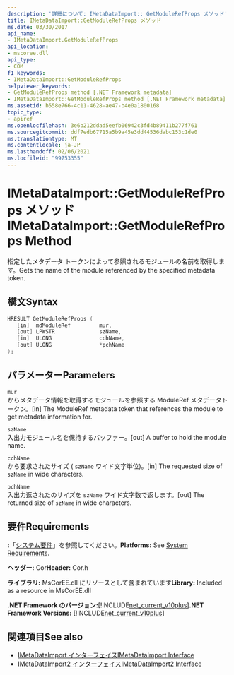 ```yaml
---
description: '詳細について: IMetaDataImport:: GetModuleRefProps メソッド'
title: IMetaDataImport::GetModuleRefProps メソッド
ms.date: 03/30/2017
api_name:
- IMetaDataImport.GetModuleRefProps
api_location:
- mscoree.dll
api_type:
- COM
f1_keywords:
- IMetaDataImport::GetModuleRefProps
helpviewer_keywords:
- GetModuleRefProps method [.NET Framework metadata]
- IMetaDataImport::GetModuleRefProps method [.NET Framework metadata]
ms.assetid: b558e766-4c11-4628-ae47-b4e0a1800168
topic_type:
- apiref
ms.openlocfilehash: 3e6b212ddad5eefb06942c3fd4b89411b277f761
ms.sourcegitcommit: ddf7edb67715a5b9a45e3dd44536dabc153c1de0
ms.translationtype: MT
ms.contentlocale: ja-JP
ms.lasthandoff: 02/06/2021
ms.locfileid: "99753355"
---
```

# <a name="imetadataimportgetmodulerefprops-method"></a><span data-ttu-id="89e81-103">IMetaDataImport::GetModuleRefProps メソッド</span><span class="sxs-lookup"><span data-stu-id="89e81-103">IMetaDataImport::GetModuleRefProps Method</span></span>

<span data-ttu-id="89e81-104">指定したメタデータ トークンによって参照されるモジュールの名前を取得します。</span><span class="sxs-lookup"><span data-stu-id="89e81-104">Gets the name of the module referenced by the specified metadata token.</span></span>  
  
## <a name="syntax"></a><span data-ttu-id="89e81-105">構文</span><span class="sxs-lookup"><span data-stu-id="89e81-105">Syntax</span></span>  
  
```cpp  
HRESULT GetModuleRefProps (  
   [in]  mdModuleRef         mur,  
   [out] LPWSTR              szName,
   [in]  ULONG               cchName,
   [out] ULONG               *pchName
);  
```  
  
## <a name="parameters"></a><span data-ttu-id="89e81-106">パラメーター</span><span class="sxs-lookup"><span data-stu-id="89e81-106">Parameters</span></span>  

 `mur`  
 <span data-ttu-id="89e81-107">からメタデータ情報を取得するモジュールを参照する ModuleRef メタデータトークン。</span><span class="sxs-lookup"><span data-stu-id="89e81-107">[in] The ModuleRef metadata token that references the module to get metadata information for.</span></span>  
  
 `szName`  
 <span data-ttu-id="89e81-108">入出力モジュール名を保持するバッファー。</span><span class="sxs-lookup"><span data-stu-id="89e81-108">[out] A buffer to hold the module name.</span></span>  
  
 `cchName`  
 <span data-ttu-id="89e81-109">から要求されたサイズ ( `szName` ワイド文字単位)。</span><span class="sxs-lookup"><span data-stu-id="89e81-109">[in] The requested size of `szName` in wide characters.</span></span>  
  
 `pchName`  
 <span data-ttu-id="89e81-110">入出力返されたのサイズを `szName` ワイド文字数で返します。</span><span class="sxs-lookup"><span data-stu-id="89e81-110">[out] The returned size of `szName` in wide characters.</span></span>  
  
## <a name="requirements"></a><span data-ttu-id="89e81-111">要件</span><span class="sxs-lookup"><span data-stu-id="89e81-111">Requirements</span></span>  

 <span data-ttu-id="89e81-112">**:**「[システム要件](../../get-started/system-requirements.md)」を参照してください。</span><span class="sxs-lookup"><span data-stu-id="89e81-112">**Platforms:** See [System Requirements](../../get-started/system-requirements.md).</span></span>  
  
 <span data-ttu-id="89e81-113">**ヘッダー:** Cor</span><span class="sxs-lookup"><span data-stu-id="89e81-113">**Header:** Cor.h</span></span>  
  
 <span data-ttu-id="89e81-114">**ライブラリ:** MsCorEE.dll にリソースとして含まれています</span><span class="sxs-lookup"><span data-stu-id="89e81-114">**Library:** Included as a resource in MsCorEE.dll</span></span>  
  
 <span data-ttu-id="89e81-115">**.NET Framework のバージョン:**[!INCLUDE[net_current_v10plus](../../../../includes/net-current-v10plus-md.md)]</span><span class="sxs-lookup"><span data-stu-id="89e81-115">**.NET Framework Versions:** [!INCLUDE[net_current_v10plus](../../../../includes/net-current-v10plus-md.md)]</span></span>  
  
## <a name="see-also"></a><span data-ttu-id="89e81-116">関連項目</span><span class="sxs-lookup"><span data-stu-id="89e81-116">See also</span></span>

- [<span data-ttu-id="89e81-117">IMetaDataImport インターフェイス</span><span class="sxs-lookup"><span data-stu-id="89e81-117">IMetaDataImport Interface</span></span>](imetadataimport-interface.md)
- [<span data-ttu-id="89e81-118">IMetaDataImport2 インターフェイス</span><span class="sxs-lookup"><span data-stu-id="89e81-118">IMetaDataImport2 Interface</span></span>](imetadataimport2-interface.md)
